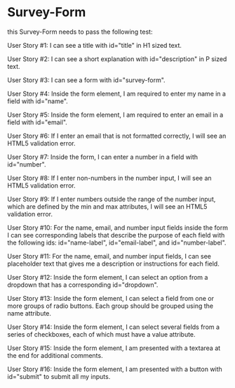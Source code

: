 # Survey-Form
this Survey-Form needs to pass the following test:

User Story #1: I can see a title with id="title" in H1 sized text.<!--done-->

User Story #2: I can see a short explanation with id="description" in P sized text.<!--done-->

User Story #3: I can see a form with id="survey-form".<!-- done -->

User Story #4: Inside the form element, I am required to enter my name in a field with id="name".<!--done-->

User Story #5: Inside the form element, I am required to enter an email in a field with id="email".<!--done-->

User Story #6: If I enter an email that is not formatted correctly, I will see an HTML5 validation error.<!--done-->

User Story #7: Inside the form, I can enter a number in a field with id="number".<!--done-->

User Story #8: If I enter non-numbers in the number input, I will see an HTML5 validation error.<!--done-->

User Story #9: If I enter numbers outside the range of the number input, which are defined by the min and max attributes, I will see an HTML5 validation error.<!--done-->

User Story #10: For the name, email, and number input fields inside the form I can see corresponding labels that describe the purpose of each field with the following ids: id="name-label", id="email-label", and id="number-label".<!--done-->

User Story #11: For the name, email, and number input fields, I can see placeholder text that gives me a description or instructions for each field.<!--done-->

User Story #12: Inside the form element, I can select an option from a dropdown that has a corresponding id="dropdown".<!--done-->

User Story #13: Inside the form element, I can select a field from one or more groups of radio buttons. Each group should be grouped using the name attribute.

User Story #14: Inside the form element, I can select several fields from a series of checkboxes, each of which must have a value attribute.

User Story #15: Inside the form element, I am presented with a textarea at the end for additional comments.

User Story #16: Inside the form element, I am presented with a button with id="submit" to submit all my inputs.